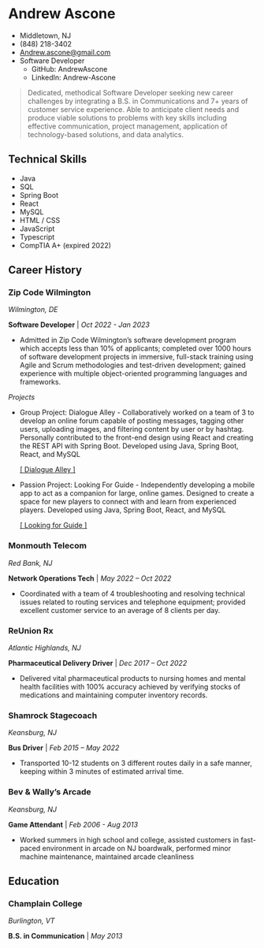 # Andrew Ascone
* Middletown, NJ
* (848) 218-3402
* Andrew.ascone@gmail.com
* Software Developer 
    * GitHub: AndrewAscone
    * LinkedIn: Andrew-Ascone

> Dedicated, methodical Software Developer seeking new career challenges by integrating a B.S. in Communications and 7+ years of
customer service experience. Able to anticipate client needs and produce viable solutions to problems with key skills including effective
communication, project management, application of technology-based solutions, and data analytics.

## Technical Skills
* Java
* SQL
* Spring Boot
* React
* MySQL
* HTML / CSS
* JavaScript
* Typescript
* CompTIA A+ (expired 2022)


## Career History
### Zip Code Wilmington
*Wilmington, DE*

**Software Developer** | *Oct 2022 - Jan 2023*
* Admitted in Zip Code Wilmington’s software development program which accepts less than 10% of applicants; completed over 1000 hours of software development projects in immersive, full-stack training using Agile and Scrum methodologies and test-driven development; gained experience with multiple object-oriented programming languages and frameworks.

*Projects*
* Group Project: Dialogue Alley - Collaboratively worked on a team of 3 to develop an online forum capable of posting messages, tagging other users, uploading images, and filtering content by user or by hashtag. Personally contributed to the front-end design using React and creating the REST API with Spring Boot. Developed using Java, Spring Boot, React, and MySQL 

    [[ Dialogue Alley ]](https://github.com/Formosa-Twitter/DialogueAlley)

* Passion Project: Looking For Guide - Independently developing a mobile app to act as a companion for large, online games. Designed to create a space for new players to connect with and learn from experienced players. Developed using Java, Spring Boot, React, and MySQL 

    [[ Looking for Guide ]](https://github.com/AndrewAscone/LookingForGuide)

### Monmouth Telecom
*Red Bank, NJ*

**Network Operations Tech** | *May 2022 – Oct 2022*
* Coordinated with a team of 4 troubleshooting and resolving technical issues related to routing services and telephone equipment; provided excellent customer service to an average of 8 clients per day.

### ReUnion Rx
*Atlantic Highlands, NJ*

**Pharmaceutical Delivery Driver** | *Dec 2017 – Oct 2022*
* Delivered vital pharmaceutical products to nursing homes and mental health facilities with 100% accuracy achieved by verifying stocks of medications and maintaining computer inventory records.

### Shamrock Stagecoach
*Keansburg, NJ*

**Bus Driver** | *Feb 2015 – May 2022*
* Transported 10-12 students on 3 different routes daily in a safe manner, keeping within 3 minutes of estimated arrival time.

### Bev & Wally’s Arcade
*Keansburg, NJ*

**Game Attendant** | *Feb 2006 - Aug 2013*
* Worked summers in high school and college, assisted customers in fast-paced environment in arcade on NJ boardwalk, performed minor machine maintenance, maintained arcade cleanliness

## Education
### Champlain College
*Burlington, VT*

**B.S. in Communication** | *May 2013*